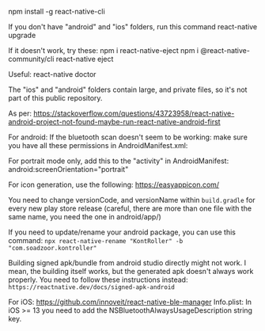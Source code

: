 npm install -g react-native-cli

If you don't have "android" and "ios" folders, run this command
react-native upgrade

If it doesn't work, try these:
npm i react-native-eject
npm i @react-native-community/cli
react-native eject

Useful:
react-native doctor

The "ios" and "android" folders contain large, and private files, so it's not part of this public repository.


As per: https://stackoverflow.com/questions/43723958/react-native-android-project-not-found-maybe-run-react-native-android-first

For android:
If the bluetooth scan doesn't seem to be working: make sure you have all these permissions in AndroidManifest.xml:
<uses-permission android:name="android.permission.BLUETOOTH_CONNECT" />
<uses-permission android:name="android.permission.BLUETOOTH_SCAN" />
<uses-permission android:name="android.permission.ACCESS_COARSE_LOCATION" />
<uses-permission android:name="android.permission.ACCESS_FINE_LOCATION" />

For portrait mode only, add this to the "activity" in AndroidManifest: android:screenOrientation="portrait"

For icon generation, use the following: https://easyappicon.com/

You need to change versionCode, and versionName within `build.gradle` for every new play store release (careful, there are more than one file with the same name, you need the one in android/app/)

If you need to update/rename your android package, you can use this command: `npx react-native-rename "KontRoller" -b "com.soadzoor.kontroller"`

Building signed apk/bundle from android studio directly might not work. I mean, the building itself works, but the generated apk doesn't always work properly. You need to follow these instructions instead: `https://reactnative.dev/docs/signed-apk-android`

For iOS:
https://github.com/innoveit/react-native-ble-manager
Info.plist: In iOS >= 13 you need to add the NSBluetoothAlwaysUsageDescription string key.
